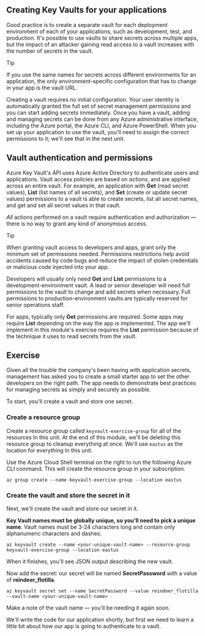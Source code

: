 ## Creating Key Vaults for your applications

Good practice is to create a separate vault for each deployment environment of each of your applications, such as development, test, and production. It's possible to use vaults to share secrets across multiple apps, but the impact of an attacker gaining read access to a vault increases with the number of secrets in the vault.

> [!TIP]
> If you use the same names for secrets across different environments for an application, the only environment-specific configuration that has to change in your app is the vault URL.

Creating a vault requires no initial configuration. Your user identity is automatically granted the full set of secret management permissions and you can start adding secrets immediately. Once you have a vault, adding and managing secrets can be done from any Azure administrative interface, including the Azure portal, the Azure CLI, and Azure PowerShell. When you set up your application to use the vault, you'll need to assign the correct permissions to it; we'll see that in the next unit.

## Vault authentication and permissions

Azure Key Vault's API uses Azure Active Directory to authenticate users and applications. Vault access policies are based on *actions*, and are applied across an entire vault. For example, an application with **Get** (read secret values), **List** (list names of all secrets), and **Set** (create or update secret values) permissions to a vault is able to create secrets, list all secret names, and get and set all secret values in that vault.

*All* actions performed on a vault require authentication and authorization &mdash; there is no way to grant any kind of anonymous access.

> [!TIP]
> When granting vault access to developers and apps, grant only the minimum set of permissions needed. Permissions restrictions help avoid accidents caused by code bugs and reduce the impact of stolen credentials or malicious code injected into your app.

Developers will usually only need **Get** and **List** permissions to a development-environment vault. A lead or senior developer will need full permissions to the vault to change and add secrets when necessary. Full permissions to production-environment vaults are typically reserved for senior operations staff.

For apps, typically only **Get** permissions are required. Some apps may require **List** depending on the way the app is implemented. The app we'll implement in this module's exercise requires the **List** permission because of the technique it uses to read secrets from the vault.

## Exercise

Given all the trouble the company's been having with application secrets, management has asked you to create a small starter app to set the other developers on the right path. The app needs to demonstrate best practices for managing secrets as simply and securely as possible.

To start, you'll create a vault and store one secret.

### Create a resource group
<!---TODO: Update for sandbox?--->

Create a resource group called `keyvault-exercise-group` for all of the resources In this unit. At the end of this module, we'll be deleting this resource group to cleanup everything at once. We'll use `eastus` as the location for everything In this unit.

Use the Azure Cloud Shell terminal on the right to run the following Azure CLI command. This will create the resource group in your subscription.

```azurecli
az group create --name keyvault-exercise-group --location eastus
```

### Create the vault and store the secret in it

Next, we'll create the vault and store our secret in it.

**Key Vault names must be globally unique, so you'll need to pick a unique name**. Vault names must be 3-24 characters long and contain only alphanumeric characters and dashes.

```azurecli
az keyvault create --name <your-unique-vault-name> --resource-group keyvault-exercise-group --location eastus
```

When it finishes, you'll see JSON output describing the new vault.

Now add the secret: our secret will be named **SecretPassword** with a value of **reindeer_flotilla**.

```azurecli
az keyvault secret set --name SecretPassword --value reindeer_flotilla --vault-name <your-unique-vault-name>
```

Make a note of the vault name &mdash; you'll be needing it again soon.

We'll write the code for our application shortly, but first we need to learn a little bit about how our app is going to authenticate to a vault.